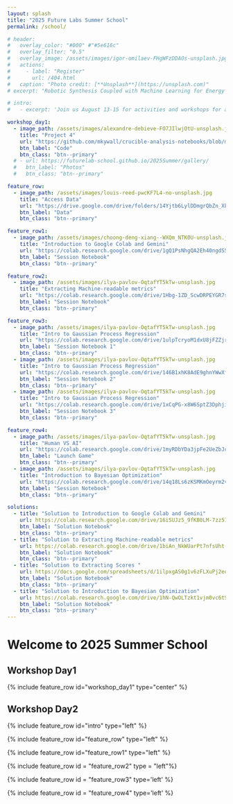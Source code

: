 ```yaml
---
layout: splash
title: "2025 Future Labs Summer School"
permalink: /school/

# header:
#   overlay_color: "#000" #"#5e616c"
#   overlay_filter: "0.5"
#   overlay_image: /assets/images/igor-omilaev-FHgWFzDDAOs-unsplash.jpg
#   actions:
#     - label: "Register"
#       url: /404.html
#   caption: "Photo credit: [**Unsplash**](https://unsplash.com)"
# excerpt: "Robotic Synthesis Coupled with Machine Learning for Energy Materials."

# intro: 
#   - excerpt: 'Join us August 13-15 for activities and workshops for applying Machine Learning to Material Science'

workshop_day1:
  - image_path: /assets/images/alexandre-debieve-FO7JIlwjOtU-unsplash.jpg
    title: "Project 4"
    url: "https://github.com/mkywall/crucible-analysis-notebooks/blob/main/general/summer_school_data_tutorial_updated.ipynb"
    btn_label: "Code"
    btn_class: "btn--primary"
  # - url: https://futurelab-school.github.io/2025Summer/gallery/
  #   btn_label: "Photos"
  #   btn_class: "btn--primary" 

feature_row:
  - image_path: /assets/images/louis-reed-pwcKF7L4-no-unsplash.jpg
    title: "Access Data"
    url: "https://drive.google.com/drive/folders/14Yjtb6LylDDmgrQbZn_Xk6BaclhLDksO"
    btn_label: "Data"
    btn_class: "btn--primary"

feature_row1:
  - image_path: /assets/images/choong-deng-xiang--WXQm_NTK0U-unsplash.jpg
    title: "Introduction to Google Colab and Gemini"
    url: "https://colab.research.google.com/drive/1gQ1PsNhgQA2Eh40ngdS5YW-N4_fsWZB3#scrollTo=0lor9TmqQvs6"
    btn_label: "Session Notebook"
    btn_class: "btn--primary"

feature_row2:
  - image_path: /assets/images/ilya-pavlov-OqtafYT5kTw-unsplash.jpg
    title: "Extracting Machine-readable metrics"
    url: "https://colab.research.google.com/drive/1Hbg-1ZD_ScwDRPEYGR7sLq0mshBlWqOc"
    btn_label: "Session Notebook"
    btn_class: "btn--primary"

feature_row3:
  - image_path: /assets/images/ilya-pavlov-OqtafYT5kTw-unsplash.jpg
    title: "Intro to Gaussian Process Regression"
    url: "https://colab.research.google.com/drive/1ulpTcryoM1dxU8jFZZjrk47oML5qucFd"
    btn_label: "Session Notebook 1"
    btn_class: "btn--primary"
  - image_path: /assets/images/ilya-pavlov-OqtafYT5kTw-unsplash.jpg
    title: "Intro to Gaussian Process Regression"
    url: "https://colab.research.google.com/drive/146B1xhK8AdE9ghnYWwXf5Q-hnFjbZafU"
    btn_label: "Session Notebook 2"
    btn_class: "btn--primary"
  - image_path: /assets/images/ilya-pavlov-OqtafYT5kTw-unsplash.jpg
    title: "Intro to Gaussian Process Regression"
    url: "https://colab.research.google.com/drive/1xCqPG-x8W6SptZ3DphjisZchx-yJ6gNo"
    btn_label: "Session Notebook 3"
    btn_class: "btn--primary"

feature_row4:
  - image_path: /assets/images/ilya-pavlov-OqtafYT5kTw-unsplash.jpg
    title: "Human VS AI"
    url: "https://colab.research.google.com/drive/1myRDbYDa3jpFe2UeZbJcL53v7RrE8E5I"
    btn_label: "Launch Game"
    btn_class: "btn--primary"
  - image_path: /assets/images/ilya-pavlov-OqtafYT5kTw-unsplash.jpg
    title: "Introduction to Bayesian Optimization"
    url: "https://colab.research.google.com/drive/14q18Ls6zKSMKmOeyrm2vBpROWCa_WELf"
    btn_label: "Session Notebook"
    btn_class: "btn--primary"

solutions:
  - title: "Solution to Introduction to Google Colab and Gemini"
    url: https://colab.research.google.com/drive/16iSUJz5_9fKB0LM-7zz51ci8ddHs0zFn
    btn_label: "Solution Notebook"
    btn_class: "btn--primary"
  - title: "Solution to Extracting Machine-readable metrics"
    url: https://colab.research.google.com/drive/1biAn_NkWUarPt7nfsUht-MSeF7wBX72G 
    btn_label: "Solution Notebook"
    btn_class: "btn--primary"
  - title: "Solution to Extracting Scores "
    url: https://docs.google.com/spreadsheets/d/1ilpxgAS0g1v6zFLXuPj2eqEScVKSp4T8bKh_edRewzI/
    btn_label: "Solution Notebook"
    btn_class: "btn--primary"
  - title: "Solution to Introduction to Bayesian Optimization"
    url: https://colab.research.google.com/drive/1hN-QwOLTzkt1vjm0vc6tSXhCsobObwDB
    btn_label: "Solution Notebook"
    btn_class: "btn--primary"
---
```

# Welcome to 2025 Summer School
## Workshop Day1 
<!-- Workshop Day 1-->
{% include feature_row id="workshop_day1" type="center" %} 

## Workshop Day2
<!-- Data -->
{% include feature_row id="intro" type="left" %} 

<!-- Introduction to Colab -->
{% include feature_row id="feature_row" type="left" %} 

<!-- Extracting ML readable  -->
{% include feature_row id="feature_row1" type="left" %} 

<!-- Intro to Gaussian -->
{% include feature_row id = "feature_row2" type = "left"%}

<!-- Intro to BO -->
{% include feature_row id = "feature_row3" type='left' %}

<!-- Introduction to BO -->
{% include feature_row id = "feature_row4" type='left' %}

<!-- Solution -->
<!-- {% include feature_row id = "solutions" type='left' %} -->

<!-- {% include feature_row id="feature_row4" type="center" %} One of the placeholders can be reading materials (not sure how to call it) but it can provide links to Shijing/my papers;-->


<!-- 
another placeholder can be info about preparing for the summer school/ good to know. here we will add safety information, min. PPE
another placeholder can be data that we generate during the summer school and openly share through the website
another placeholder can be codes that we share as part of the summer school -->

<!-- 
{% include feature_row id="feature_row2" type="left" %}

{% include feature_row id="feature_row3" type="right" %} -->

